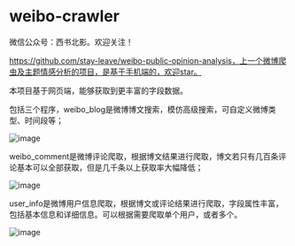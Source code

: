 # weibo-crawler

微信公众号：西书北影。欢迎关注！

https://github.com/stay-leave/weibo-public-opinion-analysis，上一个微博爬虫及主题情感分析的项目，是基于手机端的，欢迎star。

本项目基于网页端，能够获取到更丰富的字段数据。

包括三个程序，weibo_blog是微博博文搜索，模仿高级搜索，可自定义微博类型、时间段等；

![image](https://user-images.githubusercontent.com/58450966/193724601-98e2b0c6-21e4-4201-944d-a547e426d05c.png)


weibo_comment是微博评论爬取，根据博文结果进行爬取，博文若只有几百条评论基本可以全部获取，但是几千条以上获取率大幅降低；

![image](https://user-images.githubusercontent.com/58450966/193724682-886fb42a-ed2a-40e3-b787-ccfa418b9596.png)


user_info是微博用户信息爬取，根据博文或评论结果进行爬取，字段属性丰富，包括基本信息和详细信息。可以根据需要爬取单个用户，或者多个。

![image](https://user-images.githubusercontent.com/58450966/193724744-9a78ac95-133b-4f42-9653-c8ff99782965.png)
